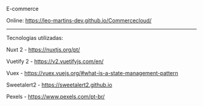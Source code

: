 E-commerce

Online: https://leo-martins-dev.github.io/Commercecloud/

____________

Tecnologias utilizadas: 

Nuxt 2 - https://nuxtjs.org/pt/

Vuetify 2 - https://v2.vuetifyjs.com/en/

Vuex - https://vuex.vuejs.org/#what-is-a-state-management-pattern

Sweetalert2 - https://sweetalert2.github.io

Pexels - https://www.pexels.com/pt-br/


